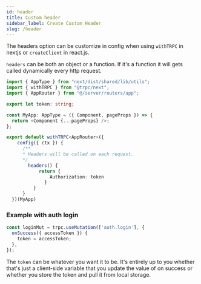 ```yaml
---
id: header
title: Custom header
sidebar_label: Create Custom Header
slug: /header
---
```


The headers option can be customize in config when using `withTRPC` in nextjs or `createClient` in react.js.

`headers` can be both an object or a function. If it's a function it will gets called dynamically every http request.

```ts title='_app.tsx'
import { AppType } from "next/dist/shared/lib/utils";
import { withTRPC } from "@trpc/next";
import { AppRouter } from "@/server/routers/app";

export let token: string;

const MyApp: AppType = ({ Component, pageProps }) => {
  return <Component {...pageProps} />;
};

export default withTRPC<AppRouter>({
    config({ ctx }) {
      /** 
      * Headers will be called on each request.
      */
        headers() {
            return {
                Authorization: token
              }
          }
      }
  })(MyApp)
```

### Example with auth login

```ts title='pages/auth.tsx'
const loginMut = trpc.useMutation(['auth.login'], {
  onSuccess({ accessToken }) {
    token = accessToken;
  },
});
```

The `token` can be whatever you want it to be. It's entirely up to you whether that's just a client-side
variable that you update the value of on success or whether you store the token and pull it from local storage.
